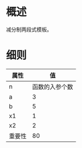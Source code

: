 <h1>概述</h1>

减分制两段式模板。

<h1>细则</h1>


属性    | 值
-------- | -----
n  | 函数的入参个数
a  | 3
b  | 5
x1  | 1
x2  | 2
重要性 | 80